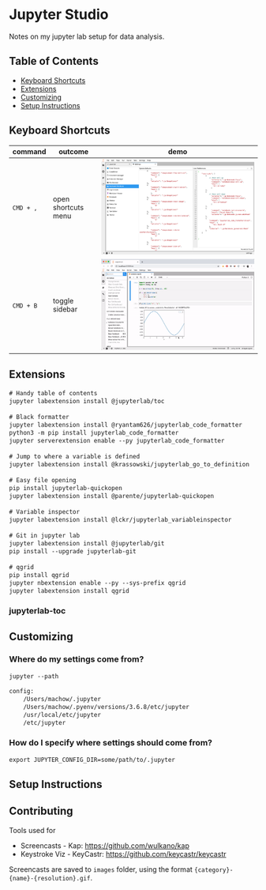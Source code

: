 Jupyter Studio
==============

Notes on my jupyter lab setup for data analysis.

Table of Contents
-----------------

- [Keyboard Shortcuts](#keyboard-shortcuts)
- [Extensions](#extensions)
- [Customizing](#customizing)
- [Setup Instructions](#setup-instructions)

Keyboard Shortcuts
------------------

| command | outcome | demo |
| ------- | ------- | ---- |
| `CMD + ,` | open shortcuts menu | ![](images/shortcuts-shortcut-menu.png) |
| `CMD + B` | toggle sidebar | ![](images/shortcuts-toggle-sidebar-1200.gif) |

Extensions
----------

```shell
# Handy table of contents
jupyter labextension install @jupyterlab/toc

# Black formatter
jupyter labextension install @ryantam626/jupyterlab_code_formatter
python3 -m pip install jupyterlab_code_formatter
jupyter serverextension enable --py jupyterlab_code_formatter

# Jump to where a variable is defined
jupyter labextension install @krassowski/jupyterlab_go_to_definition

# Easy file opening
pip install jupyterlab-quickopen
jupyter labextension install @parente/jupyterlab-quickopen

# Variable inspector
jupyter labextension install @lckr/jupyterlab_variableinspector

# Git in jupyter lab
jupyter labextension install @jupyterlab/git
pip install --upgrade jupyterlab-git

# qgrid
pip install qgrid
jupyter nbextension enable --py --sys-prefix qgrid
jupyter labextension install qgrid

```

### jupyterlab-toc

Customizing
-----------

### Where do my settings come from?

```
jupyter --path
```

```shell
config:
    /Users/machow/.jupyter
    /Users/machow/.pyenv/versions/3.6.8/etc/jupyter
    /usr/local/etc/jupyter
    /etc/jupyter
```

### How do I specify where settings should come from?

```
export JUPYTER_CONFIG_DIR=some/path/to/.jupyter
```


Setup Instructions
------------------

Contributing
------------

Tools used for 

* Screencasts - Kap: https://github.com/wulkano/kap
* Keystroke Viz - KeyCastr: https://github.com/keycastr/keycastr

Screencasts are saved to `images` folder, using the format `{category}-{name}-{resolution}.gif`.
